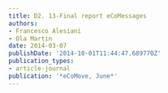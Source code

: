 ```yaml
---
title: D2. 13-Final report eCoMessages
authors:
- Francesco Alesiani
- Ola Martin
date: 2014-03-07
publishDate: '2014-10-01T11:44:47.689770Z'
publication_types:
- article-journal
publication: '*eCoMove, June*'
---
```

